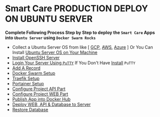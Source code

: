 # Smart Care PRODUCTION DEPLOY ON UBUNTU SERVER

**Complete Following Process Step by Step to deploy the `Smart Care` Apps into `Ubuntu Server` using `Docker Swarm Rocks`**

* Collect a Ubuntu Server OS from  like [ [GCP](https://cloud.google.com/), [AWS](https://aws.amazon.com/), [Azure](https://azure.microsoft.com/en-us/) ] Or You Can Install [Ubuntu Server OS on Your Machine](https://ubuntu.com/tutorials/install-ubuntu-server#1-overview)
* [Install OpenSSH Server](https://github.com/excel-azmin/Smart-Care-Plus-Ubuntu-Deployment/wiki/Install-OpenSSH-Server)
* [Login Your Server Using `PuTTY`](https://github.com/excel-azmin/Smart-Care-Plus-Ubuntu-Deployment/wiki/Login-Server-Using-PuTTY) If You Don't Have [Install](https://www.putty.org/) `PuTTY`
* [Add A Record](https://github.com/excel-azmin/Smart-Care-Plus-Ubuntu-Deployment/wiki/Add-A-Record)
* [Docker Swarm Setup](https://github.com/excel-azmin/Smart-Care-Plus-Ubuntu-Deployment/wiki/Docker-Swarm-Setup)
* [Traefik Setup](https://github.com/excel-azmin/Smart-Care-Plus-Ubuntu-Deployment/wiki/Traefik-Setup)
* [Portainer Setup](https://github.com/excel-azmin/Smart-Care-Plus-Ubuntu-Deployment/wiki/Portainer-Setup)
* [Configure Project API Part](https://github.com/excel-azmin/Smart-Care-Plus-Ubuntu-Deployment/wiki/Configure-Project-API)
* [Configure Project WEB Part](https://github.com/excel-azmin/Smart-Care-Plus-Ubuntu-Deployment/wiki/Configure-Project-WEB)
* [Publish App into Docker Hub](https://github.com/excel-azmin/Smart-Care-Plus-Ubuntu-Deployment/wiki/Publish-App-into-Docker-Hub)
* [Deploy WEB, API & Database to Server](https://github.com/excel-azmin/Smart-Care-Plus-Ubuntu-Deployment/wiki/Deploy-WEB,-API-&-Database-to-Server)
* [Restore Database](https://github.com/excel-azmin/Smart-Care-Plus-Ubuntu-Deployment/wiki/Restore-Database)
